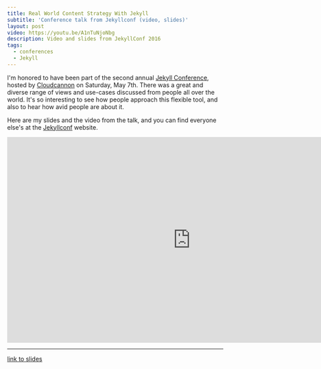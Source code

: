```yaml
---
title: Real World Content Strategy With Jekyll
subtitle: 'Conference talk from Jekyllconf (video, slides)'
layout: post
video: https://youtu.be/A1nTuNjoNbg
description: Video and slides from JekyllConf 2016
tags:
  - conferences
  - Jekyll
---
```



I'm honored to have been part of the second annual [Jekyll Conference](http://jekyllconf.com/), hosted by [Cloudcannon](http://cloudcannon.com/)&nbsp;on Saturday, May 7th. There was a great and diverse range of views and use-cases discussed from people all over the world. It's so interesting to see how people approach this flexible tool, and also to hear how avid people are about it.

Here are my slides and the video from the talk, and you can find everyone else's at the [Jekyllconf](http://jekyllconf.com/) website.

<div class='embed-container'>
<iframe width="853" height="480" src="https://www.youtube-nocookie.com/embed/A1nTuNjoNbg?rel=0&amp;showinfo=0" frameborder="0" allowfullscreen></iframe>
</div>

---

<div class='embed-container'>
<script async class="speakerdeck-embed" data-id="8cd915b706124e9aab027160ec859027" data-ratio="1.33333333333333" src="//speakerdeck.com/assets/embed.js"></script>
</div>

[link to slides](https://speakerdeck.com/budparr/real-world-content-strategy-with-jekyll)